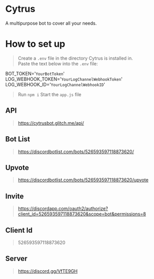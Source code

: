 # Cytrus
A multipurpose bot to cover all your needs.

# How to set up
>Create a `.env` file in the directory Cytrus is installed in.  
>Paste the text below into the `.env` file:  
  
BOT_TOKEN='`YourBotToken`'  
LOG_WEBHOOK_TOKEN='`YourLogChannelWebhookToken`'  
LOG_WEBHOOK_ID='`YourLogChannelWebhookID`'
  
>Run `npm i`
>Start the `app.js` file  

## API
>https://cytrusbot.glitch.me/api/

## Bot List
>https://discordbotlist.com/bots/526593597118873620/

## Upvote
>https://discordbotlist.com/bots/526593597118873620/upvote

## Invite
>https://discordapp.com/oauth2/authorize?client_id=526593597118873620&scope=bot&permissions=8

## Client Id
>526593597118873620

## Server
>https://discord.gg/VfTE9GH
